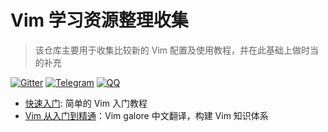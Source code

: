 # Vim 学习资源整理收集
> 该仓库主要用于收集比较新的 Vim 配置及使用教程，并在此基础上做时当的补充

[![Gitter](https://badges.gitter.im/vim-china/Lobby.svg)](https://gitter.im/vim-china/Lobby)
[![Telegram](https://img.shields.io/badge/chat-telegram-blue.svg)](https://t.me/VimHub)
[![QQ](https://img.shields.io/badge/QQ%e7%be%a4-667379969-blue.svg)](https://jq.qq.com/?_wv=1027&k=5Ssk8CS)

- [快速入门](quick-start-guide.md): 简单的 Vim 入门教程
- [Vim 从入门到精通](https://github.com/wsdjeg/vim-galore-zh_cn)：Vim galore 中文翻译，构建 Vim 知识体系
